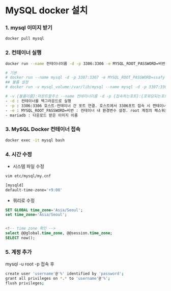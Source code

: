 # MySQL docker 설치

### 1. mysql 이미지 받기
```bash
docker pull mysql
```

### 2. 컨테이너 실행
```bash
docker run --name 컨테이너이름 -d -p 3306:3306 -e MYSQL_ROOT_PASSWORD=비번 이미지이름

# 기본
# docker run --name mysql -d -p 3307:3307 -e MYSQL_ROOT_PASSWORD=ssafy mysql
## 불륨 설정
# docker run -v mysql_volume:/var/lib/mysql --name mysql -d -p 3307:3307 -e MYSQL_ROOT_PASSWORD=ssafy mysql

# -v {불륨이름}:마운트할주소 --name 컨테이너이름 -d -p {접속하는포트}:{포워딩되는포트} -e ~~
- -d : 컨테이너를 백그라운드로 실행
- -p : 3306:3306 호스트-컨테이너 간 포트 연결. 호스트에서 3306포트 접속 시 켄테이너 3306 프토로 포워딩 됨.
- -e : MYSQL_ROOT_PASSWORD=비번 : 컨테이너 내 환경변수 설정. root 계정의 패스워드를 mariadb로 지정
- mariadb : 다운로드 받은 이미지 이름  
```

### 3. MySQL Docker 컨테이너 접속
```bash
docker exec -it mysql bash
```

### 4. 시간 수정  

- 시스템 파일 수정
```bash
vim etc/mysql/my.cnf

[mysqld]
default-time-zone='+9:00'
```
  
- 쿼리로 수정
```sql
SET GLOBAL time_zone='Asia/Seoul';
set time_zone='Asia/Seoul';


<!-- time zone 확인 -->
select @@global.time_zone, @@session.time_zone;
SELECT now();
```
### 5. 계정 추가
mysql -u root -p  접속 후
```bash
create user 'username'@'%' identified by 'password';
grant all privileges on *.* to 'username'@'%';
flush privileges;
```
